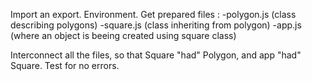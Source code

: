 Import an export.
Environment.
Get prepared files : 
-polygon.js (class describing polygons)
-square.js (class inheriting from polygon)
-app.js (where an object is beeing created using square class)

Interconnect all the files, so that Square "had" Polygon, and app "had" Square.
Test for no errors.